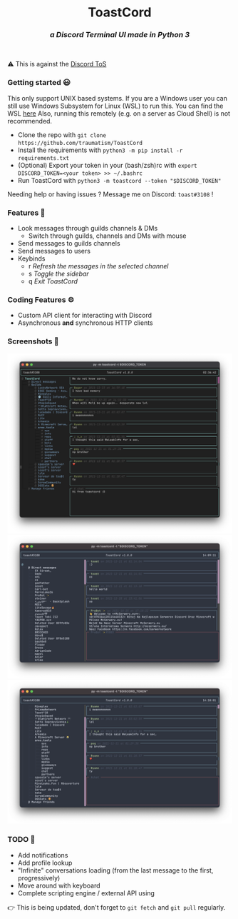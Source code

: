 <h1 align="center">ToastCord</h1>
<i><h3 align="center">a Discord Terminal UI made in Python 3</h3></i>
<br>


⚠️ This is against the [Discord ToS](https://discord.com/terms)

### Getting started 😃

This only support UNIX based systems. If you are a Windows user you can still use Windows Subsystem for Linux (WSL) to run this. You can find the WSL [here](https://wsl.microsoft.com/)
Also, running this remotely (e.g. on a server as Cloud Shell) is not recommended.

- Clone the repo with `git clone https://github.com/traumatism/ToastCord`
- Install the requirements with `python3 -m pip install -r requirements.txt`
- (Optional) Export your token in your (bash/zsh)rc with `export DISCORD_TOKEN=<your token> >> ~/.bashrc`
- Run ToastCord with `python3 -m toastcord --token "$DISCORD_TOKEN"`

Needing help or having issues ? Message me on Discord: `toast#3108` !

### Features 📝

- Look messages through guilds channels & DMs
    - Switch through guilds, channels and DMs with mouse
- Send messages to guilds channels
- Send messages to users
- Keybinds
    - r  _Refresh the messages in the selected channel_
    - s  _Toggle the sidebar_
    - q  _Exit ToastCord_

### Coding Features ⚙️

- Custom API client for interacting with Discord
- Asynchronous __and__ synchronous HTTP clients

### Screenshots 👀

![](./1.png) ![](./2.png) ![](./3.png)

### TODO 🧩

- Add notifications
- Add profile lookup
- "Infinite" conversations loading (from the last message to the first, progressively)
- Move around with keyboard
- Complete scripting engine / external API using

👉 This is being updated, don't forget to `git fetch` and `git pull` regularly.